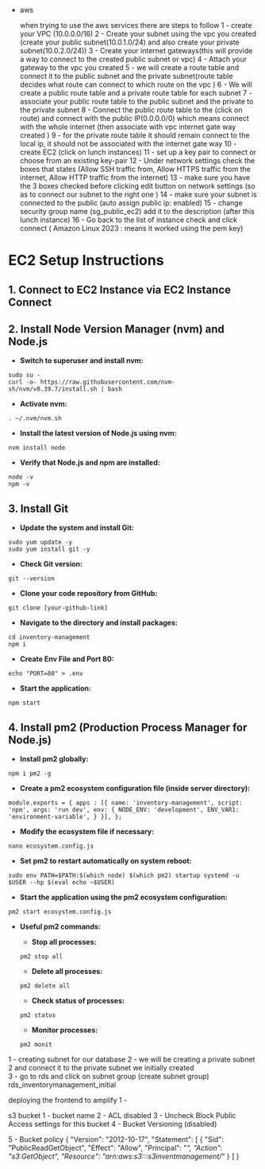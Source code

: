 - aws

    when trying to use the aws services there are steps to follow 
    1 - create your VPC (10.0.0.0/16)
    2 - Create your subnet using the vpc you created (create your public subnet(10.0.1.0/24) and also create your private subnet(10.0.2.0/24))
    3 - Create your internet gateways(this will provide a way to connect to the created public subnet or vpc)
    4 - Attach your gateway to the vpc you created
    5 - we will create a route table and connect it to the public subnet and the private subnet(route table decides what route can connect to which route on the vpc )
    6 - We will create a public route table and a private route table for each subnet
    7 - associate your public route table to the public subnet and the private to the private subnet 
    8 - Connect the public route table to the (click on route) and connect with the public IP(0.0.0.0/0) which means connect with the whole internet (then associate with vpc internet gate way created )
    9 - for the private route table it should remain connect to the local ip, it should not be associated with the internet gate way
    10 - create EC2 (click on lunch instances)
    11 - set up a key pair to connect or choose from an existing key-pair
    12 - Under network settings check the boxes that states (Allow SSH traffic from, Allow HTTPS traffic from the internet, Allow HTTP traffic from the internet)
    13 - make sure you have the 3 boxes checked before clicking edit button on network settings (so as to connect our subnet to the right one )
    14 - make sure your subnet is connected to the public (auto assign public ip: enabled)
    15 - change security group name (sg_public_ec2) add it to the description (after this lunch instance)
    16 - Go back to the list of instance check and click connect ( Amazon Linux 2023 : means it worked using the pem key)


# EC2 Setup Instructions

## 1. Connect to EC2 Instance via EC2 Instance Connect

## 2. Install Node Version Manager (nvm) and Node.js

- **Switch to superuser and install nvm:**

```
sudo su -
curl -o- https://raw.githubusercontent.com/nvm-sh/nvm/v0.39.7/install.sh | bash
```

- **Activate nvm:**

```
. ~/.nvm/nvm.sh
```

- **Install the latest version of Node.js using nvm:**

```
nvm install node
```

- **Verify that Node.js and npm are installed:**

```
node -v
npm -v
```

## 3. Install Git

- **Update the system and install Git:**

```
sudo yum update -y
sudo yum install git -y
```

- **Check Git version:**

```
git --version
```

- **Clone your code repository from GitHub:**

```
git clone [your-github-link]
```

- **Navigate to the directory and install packages:**

```
cd inventory-management
npm i
```

- **Create Env File and Port 80:**

```
echo "PORT=80" > .env
```

- **Start the application:**

```
npm start
```

## 4. Install pm2 (Production Process Manager for Node.js)

- **Install pm2 globally:**

```
npm i pm2 -g
```

- **Create a pm2 ecosystem configuration file (inside server directory):**

```
module.exports = { apps : [{ name: 'inventory-management', script: 'npm', args: 'run dev', env: { NODE_ENV: 'development', ENV_VAR1: 'environment-variable', } }], };
```

- **Modify the ecosystem file if necessary:**

```
nano ecosystem.config.js
```

- **Set pm2 to restart automatically on system reboot:**

```
sudo env PATH=$PATH:$(which node) $(which pm2) startup systemd -u $USER --hp $(eval echo ~$USER)
```

- **Start the application using the pm2 ecosystem configuration:**

```
pm2 start ecosystem.config.js
```

- **Useful pm2 commands:**

  - **Stop all processes:**

  ```
  pm2 stop all
  ```

  - **Delete all processes:**

  ```
  pm2 delete all
  ```

  - **Check status of processes:**

  ```
  pm2 status
  ```

  - **Monitor processes:**

  ```
  pm2 monit
  ```


1 - creating subnet for our database 
2 - we will be creating a private subnet 2 and connect it to the private subnet we initially created  
3 - go to rds and click on subnet group (create subnet group)
rds_inventorymanagement_initial



deploying the frontend to amplify
1 - 




s3 bucket
1 - bucket name 
2 - ACL disabled
3 - Uncheck Block Public Access settings for this bucket
4 - Bucket Versioning (disabled)

5 - Bucket policy 
{
    "Version": "2012-10-17",
    "Statement": [
        {
            "Sid": "PublicReadGetObject",
            "Effect": "Allow",
            "Principal": "*",
            "Action": "s3:GetObject",
            "Resource": "arn:aws:s3:::s3inventmanagement/*"
        }
    ]
}
